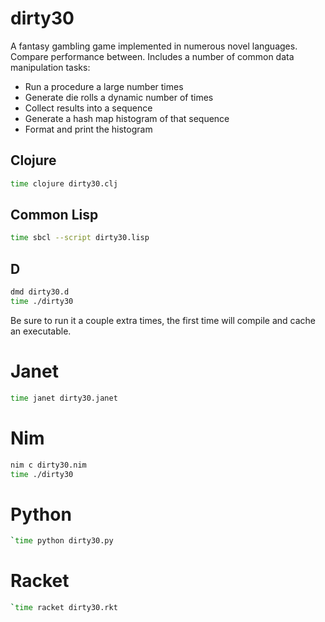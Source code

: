# dirty30

A fantasy gambling game implemented in numerous novel languages. Compare performance between. Includes a number of common data manipulation tasks:

- Run a procedure a large number times
- Generate die rolls a dynamic number of times
- Collect results into a sequence
- Generate a hash map histogram of that sequence
- Format and print the histogram

## Clojure

```bash
time clojure dirty30.clj
```

## Common Lisp

```bash
time sbcl --script dirty30.lisp
```

## D

```bash
dmd dirty30.d
time ./dirty30
```

Be sure to run it a couple extra times, the first time will compile and cache an executable.

# Janet

```bash
time janet dirty30.janet
```

# Nim

```bash
nim c dirty30.nim
time ./dirty30
```

# Python

```bash
`time python dirty30.py
```

# Racket

```bash
`time racket dirty30.rkt
```

